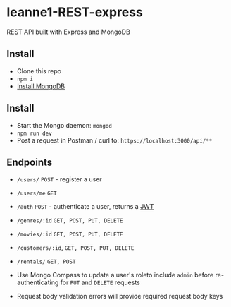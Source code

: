 # leanne1-REST-express

REST API built with Express and MongoDB

## Install

- Clone this repo
- `npm i`
- [Install MongoDB](https://docs.mongodb.com/manual/tutorial/install-mongodb-on-os-x/)

## Install
- Start the Mongo daemon: `mongod`
- `npm run dev`
- Post a request in Postman / curl to: `https://localhost:3000/api/**`


## Endpoints

- `/users/` `POST` - register a user
- `/users/me` `GET`
- `/auth` `POST` - authenticate a user, returns a [JWT](https://jwt.io/)
- `/genres/:id` `GET, POST, PUT, DELETE`
- `/movies/:id` `GET, POST, PUT, DELETE`
- `/customers/:id`, `GET, POST, PUT, DELETE`
- `/rentals/` `GET, POST`

- Use Mongo Compass to update a user's roleto include `admin` before re-authenticating  for
`PUT` and `DELETE` requests
- Request body validation errors will provide required request body keys
